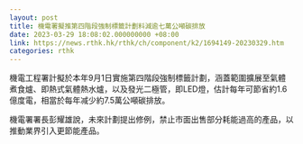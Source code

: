 ```yaml
---
layout: post
title: 機電署擬推第四階段強制標籤計劃料減逾七萬公噸碳排放
date: 2023-03-29 18:08:02.000000000 +08:00
link: https://news.rthk.hk/rthk/ch/component/k2/1694149-20230329.htm
categories: rthk
---
```


機電工程署計擬於本年9月1日實施第四階段強制標籤計劃，涵蓋範圍擴展至氣體煮食爐、即熱式氣體熱水爐，以及發光二極管，即LED燈，估計每年可節省約1.6億度電，相當於每年减少約7.5萬公噸碳排放。

機電署署長彭耀雄說，未來計劃提出修例，禁止市面出售部分耗能過高的產品，以推動業界引入更節能產品。
